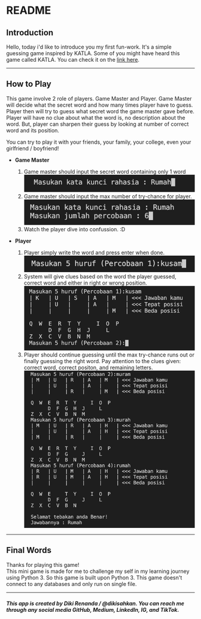 # **README**

## **Introduction**
Hello, today i'd like to introduce you my first fun-work. It's a simple guessing game inspired by KATLA. Some of you might have heard this game called KATLA. You can check it on the [link here](https://katla.vercel.app).

---

## **How to Play**
This game involve 2 role of players. Game Master and Player. Game Master will decide what the secret word and how many times player have to guess. Player then will try to guess what secret word the game master gave before. Player will have no clue about what the word is, no description about the word. But, player can sharpen their guess by looking at number of correct word and its position.

You can try to play it with your friends, your family, your college, even your girlfriend / boyfriend!

- **Game Master**
    1. Game master should input the secret word containing only 1 word
    ![image1](screenshot/gm1.jpg)
    2. Game master should input the max number of try-chance for player.
    ![image2](screenshot/gm2.jpg)
    3. Watch the player dive into confussion. :D
    
- **Player**
    1. Player simply write the word and press enter when done.
    ![image3](screenshot/pl1.jpg)
    2. System will give clues based on the word the player guessed, correct word and either in right or wrong position.
    ![image4](screenshot/pl2.jpg)
    3. Player should continue guessing until the max try-chance runs out or finally guessing the right word. Pay attention to the clues given: correct word, correct positon, and remaining letters.
    ![image5](screenshot/pl3.jpg)

---

## **Final Words**
Thanks for playing this game!  
This mini game is made for me to challenge my self in my learning journey using Python 3. So this game is built upon Python 3. This game doesn't connect to any databases and only run on single file.

---

###### **This app is created by Diki Renanda / @dikisahkan. You can reach me through any social media GitHub, Medium, LinkedIn, IG, and TikTok.**